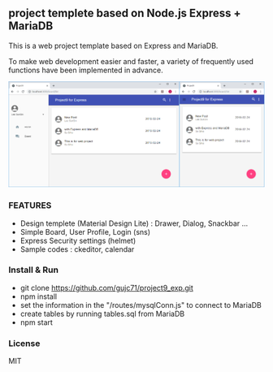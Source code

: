 ## project templete based on Node.js Express + MariaDB ##

This is a web project template based on Express and MariaDB.

To make web development easier and faster, a variety of frequently used functions have been implemented in advance.

![Screenshot](./screenshot.png)

### FEATURES ###

- Design templete (Material Design Lite) : Drawer, Dialog, Snackbar ...
- Simple Board, User Profile, Login (sns)
- Express Security settings (helmet)
- Sample codes : ckeditor, calendar

### Install & Run ###

- git clone https://github.com/gujc71/project9_exp.git
- npm install
- set the information in the "/routes/mysqlConn.js" to connect to MariaDB
- create tables by running tables.sql from MariaDB
- npm start

### License ###
MIT